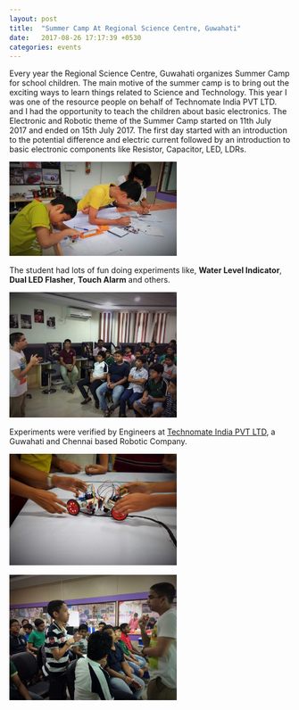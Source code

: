 ```yaml
---
layout: post
title:  "Summer Camp At Regional Science Centre, Guwahati"
date:   2017-08-26 17:17:39 +0530
categories: events
---
```

<p>Every year the Regional Science Centre, Guwahati organizes Summer Camp for school children. The main motive of the summer camp is to bring out the exciting ways to learn things related to Science and Technology. <!--more-->This year I was one of the resource people on behalf of Technomate India PVT LTD. and I had the opportunity to teach the children about basic electronics. The Electronic and Robotic theme of the Summer Camp started on 11th July 2017 and ended on 15th July 2017. The first day started with an introduction to the potential difference and electric current followed by an introduction to basic electronic components like Resistor, Capacitor, LED, LDRs.</p>
<p><img class="aligncenter size-medium wp-image-843" style="margin: 0 display:block;" src="/images/rsc-guwahati-2.jpeg" alt="" width="300" height="169" /></p>

<p>The student had lots of fun doing experiments like, <strong>Water Level Indicator</strong>, <strong>Dual LED Flasher</strong>, <strong>Touch Alarm</strong> and others.</p>

<p><img class="aligncenter size-medium wp-image-844" src="/images/rsc_guwahati-3.jpeg" alt="" width="300" height="225" /></p>

<p>Experiments were verified by Engineers at <a href="http://www.technomateindia.co.in/" target="_blank" rel="noopener">Technomate India PVT LTD</a>, a Guwahati and Chennai based Robotic Company.</p>

<p><img class="" src="/images/rsc-guwahati-4.jpeg" alt="" width="300" height="200" /></p>
<p><img class="" src="/images/rsc-guwahati-1.jpeg" alt="" width="300" height="225" /></p>